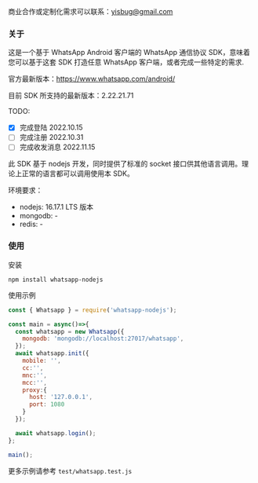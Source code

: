 商业合作或定制化需求可以联系：yisbug@gmail.com

### 关于


这是一个基于 WhatsApp Android 客户端的 WhatsApp 通信协议 SDK，意味着您可以基于这套 SDK 打造任意 WhatsApp 客户端，或者完成一些特定的需求.

官方最新版本：https://www.whatsapp.com/android/

目前 SDK 所支持的最新版本：2.22.21.71


TODO:

- [x] 完成登陆 2022.10.15
- [ ] 完成注册 2022.10.31
- [ ] 完成收发消息 2022.11.15

此 SDK 基于 nodejs 开发，同时提供了标准的 socket 接口供其他语言调用。理论上正常的语言都可以调用使用本 SDK。

环境要求：

* nodejs: 16.17.1 LTS 版本
* mongodb: - 
* redis: -

### 使用


安装

```
npm install whatsapp-nodejs
```

使用示例

``` javascript
const { Whatsapp } = require('whatsapp-nodejs');

const main = async()=>{
  const whatsapp = new Whatsapp({
    mongodb: 'mongodb://localhost:27017/whatsapp',
  });
  await whatsapp.init({
    mobile: '',
    cc:'',
    mnc:'',
    mcc:'',
    proxy:{
      host: '127.0.0.1',
      port: 1080
    }
  });

  await whatsapp.login();
};

main();


```

更多示例请参考 `test/whatsapp.test.js`